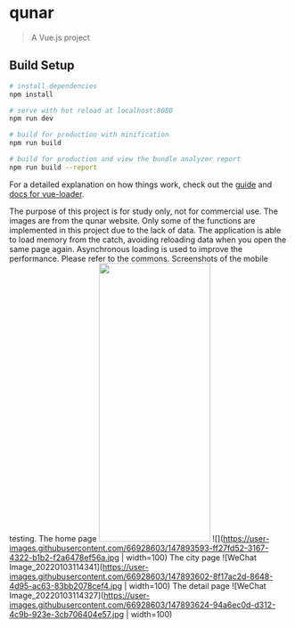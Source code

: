 # qunar

> A Vue.js project

## Build Setup

``` bash
# install dependencies
npm install

# serve with hot reload at localhost:8080
npm run dev

# build for production with minification
npm run build

# build for production and view the bundle analyzer report
npm run build --report
```

For a detailed explanation on how things work, check out the [guide](http://vuejs-templates.github.io/webpack/) and [docs for vue-loader](http://vuejs.github.io/vue-loader).

The purpose of this project is for study only, not for commercial use. The images are from the qunar website. Only some of the functions are implemented in this project due to the lack of data.
The application is able to load memory from the catch, avoiding reloading data when you open the same page again. Asynchronous loading is used to improve the performance. Please refer to the commons.
Screenshots of the mobile testing.
The home page
<img alt="" src="https://user-images.githubusercontent.com/66928603/147893593-ff27fd52-3167-4322-b1b2-f2a6478ef56a.jpg" width="200" height="500" />
![](https://user-images.githubusercontent.com/66928603/147893593-ff27fd52-3167-4322-b1b2-f2a6478ef56a.jpg | width=100)
The city page
![WeChat Image_20220103114341](https://user-images.githubusercontent.com/66928603/147893602-8f17ac2d-8648-4d95-ac63-83bb2078cef4.jpg | width=100)
The detail page
![WeChat Image_20220103114327](https://user-images.githubusercontent.com/66928603/147893624-94a6ec0d-d312-4c9b-923e-3cb706404e57.jpg | width=100)
